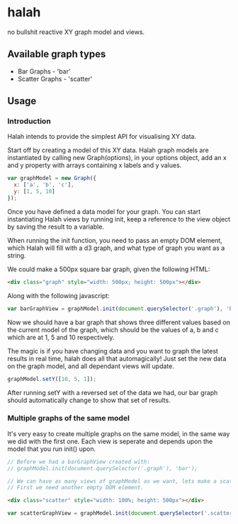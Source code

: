 halah
=====

no bullshit reactive XY graph model and views.

## Available graph types

* Bar Graphs - 'bar'
* Scatter Graphs - 'scatter'

## Usage

### Introduction

Halah intends to provide the simplest API for visualising XY data.

Start off by creating a model of this XY data. Halah graph models are instantiated
by calling new Graph(options), in your options object, add an x and y property
with arrays containing x labels and y values.

```js
var graphModel = new Graph({
  x: ['a', 'b', 'c'],
  y: [1, 5, 10]
});
```

Once you have defined a data model for your graph. You can start instantiating
Halah views by running init, keep a reference to the view object by saving the
result to a variable.

When running the init function, you need to pass an empty DOM element, which
Halah will fill with a d3 graph, and what type of graph you want as a string.

We could make a 500px square bar graph, given the following HTML:

```html
<div class="graph" style="width: 500px; height: 500px"></div>
```

Along with the following javascript:

```js
var barGraphView = graphModel.init(document.querySelector('.graph'), 'bar');
```

Now we should have a bar graph that shows three different values based on the
current model of the graph, which should be the values of a, b and c which are at
1, 5 and 10 respectively.

The magic is if you have changing data and you want to graph the latest results
in real time, halah does all that automagically! Just set the new data on the
graph model, and all dependant views will update.

```js
graphModel.setY([10, 5, 1]);
```

After running setY with a reversed set of the data we had, our bar graph should
automatically change to show that set of results.

### Multiple graphs of the same model

It's very easy to create multiple graphs on the same model, in the same way we
did with the first one. Each view is seperate and depends upon the model that
you run init() upon.

```js
// Before we had a barGraphView created with:
// graphModel.init(document.querySelector('.graph'), 'bar');

// We can have as many views of graphModel as we want, lets make a scatter graph.
// First we need another empty DOM element.
```
```html
<div class="scatter" style="width: 100%; height: 500px"></div>
```
```js
var scatterGraphView = graphModel.init(document.querySelector('.scatter'), 'scatter');
```
